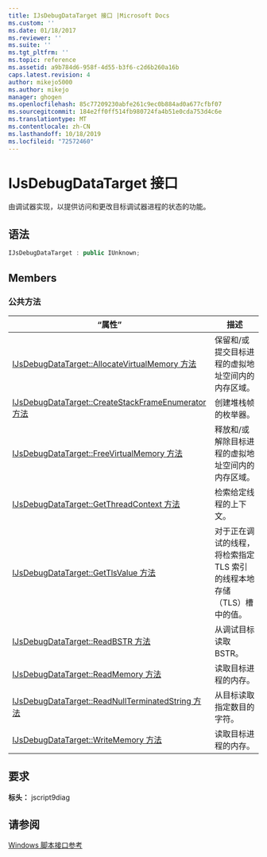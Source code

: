 ```yaml
---
title: IJsDebugDataTarget 接口 |Microsoft Docs
ms.custom: ''
ms.date: 01/18/2017
ms.reviewer: ''
ms.suite: ''
ms.tgt_pltfrm: ''
ms.topic: reference
ms.assetid: a9b784d6-958f-4d55-b3f6-c2d6b260a16b
caps.latest.revision: 4
author: mikejo5000
ms.author: mikejo
manager: ghogen
ms.openlocfilehash: 85c77209230abfe261c9ec0b884ad0a677cfbf07
ms.sourcegitcommit: 184e2ff0ff514fb980724fa4b51e0cda753d4c6e
ms.translationtype: MT
ms.contentlocale: zh-CN
ms.lasthandoff: 10/18/2019
ms.locfileid: "72572460"
---
```

# <a name="ijsdebugdatatarget-interface"></a>IJsDebugDataTarget 接口
由调试器实现，以提供访问和更改目标调试器进程的状态的功能。  
  
## <a name="syntax"></a>语法  
  
```cpp
IJsDebugDataTarget : public IUnknown;  
```  
  
## <a name="members"></a>Members  
  
### <a name="public-methods"></a>公共方法  
  
|“属性”|描述|  
|----------|-----------------|  
|[IJsDebugDataTarget::AllocateVirtualMemory 方法](../../winscript/reference/ijsdebugdatatarget-allocatevirtualmemory-method.md)|保留和/或提交目标进程的虚拟地址空间内的内存区域。|  
|[IJsDebugDataTarget::CreateStackFrameEnumerator 方法](../../winscript/reference/ijsdebugdatatarget-createstackframeenumerator-method.md)|创建堆栈帧的枚举器。|  
|[IJsDebugDataTarget::FreeVirtualMemory 方法](../../winscript/reference/ijsdebugdatatarget-freevirtualmemory-method.md)|释放和/或解除目标进程的虚拟地址空间内的内存区域。|  
|[IJsDebugDataTarget::GetThreadContext 方法](../../winscript/reference/ijsdebugdatatarget-getthreadcontext-method.md)|检索给定线程的上下文。|  
|[IJsDebugDataTarget::GetTlsValue 方法](../../winscript/reference/ijsdebugdatatarget-gettlsvalue-method.md)|对于正在调试的线程，将检索指定 TLS 索引的线程本地存储（TLS）槽中的值。|  
|[IJsDebugDataTarget::ReadBSTR 方法](../../winscript/reference/ijsdebugdatatarget-readbstr-method.md)|从调试目标读取 BSTR。|  
|[IJsDebugDataTarget::ReadMemory 方法](../../winscript/reference/ijsdebugdatatarget-readmemory-method.md)|读取目标进程的内存。|  
|[IJsDebugDataTarget::ReadNullTerminatedString 方法](../../winscript/reference/ijsdebugdatatarget-readnullterminatedstring-method.md)|从目标读取指定数目的字符。|  
|[IJsDebugDataTarget::WriteMemory 方法](../../winscript/reference/ijsdebugdatatarget-writememory-method.md)|读取目标进程的内存。|  
  
## <a name="requirements"></a>要求  
 **标头：** jscript9diag  
  
## <a name="see-also"></a>请参阅  
 [Windows 脚本接口参考](../../winscript/reference/windows-script-interfaces-reference.md)